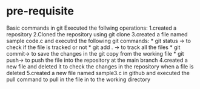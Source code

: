 # pre-requisite
Basic commands in git
Executed the follwing operations:
    1.created a repository
    2.Cloned the repository using git clone
    3.created a file named sample code.c and executrd the following git commands:
                    * git status -> to check if the file is tracked or not
                    * git add . -> to track all the files
                    * git commit-> to save the changes in the git copy from the working file
                    * git push-> to push the file into the repository at the main branch
    4.created a new file and deleted it to  check the changes in the repository when a file is deleted
    5.created a new file named sample3.c in github and executed the pull command to pull in the file in to the working directory                

